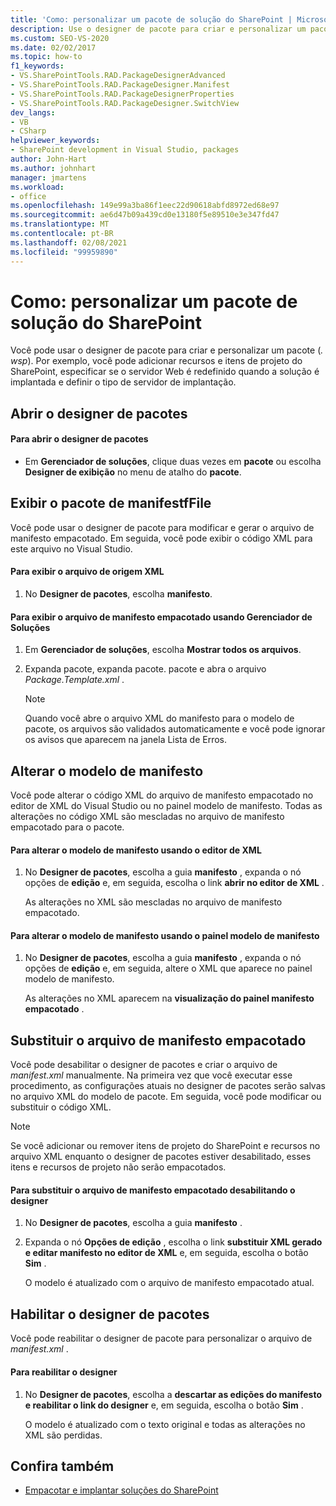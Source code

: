 ```yaml
---
title: 'Como: personalizar um pacote de solução do SharePoint | Microsoft Docs'
description: Use o designer de pacote para criar e personalizar um pacote de solução do SharePoint (. wsp). Exiba ou substitua o arquivo de manifesto empacotado. Altere o modelo de manifesto.
ms.custom: SEO-VS-2020
ms.date: 02/02/2017
ms.topic: how-to
f1_keywords:
- VS.SharePointTools.RAD.PackageDesignerAdvanced
- VS.SharePointTools.RAD.PackageDesigner.Manifest
- VS.SharePointTools.RAD.PackageDesignerProperties
- VS.SharePointTools.RAD.PackageDesigner.SwitchView
dev_langs:
- VB
- CSharp
helpviewer_keywords:
- SharePoint development in Visual Studio, packages
author: John-Hart
ms.author: johnhart
manager: jmartens
ms.workload:
- office
ms.openlocfilehash: 149e99a3ba86f1eec22d90618abfd8972ed68e97
ms.sourcegitcommit: ae6d47b09a439cd0e13180f5e89510e3e347fd47
ms.translationtype: MT
ms.contentlocale: pt-BR
ms.lasthandoff: 02/08/2021
ms.locfileid: "99959890"
---
```

# <a name="how-to-customize-a-sharepoint-solution-package"></a>Como: personalizar um pacote de solução do SharePoint
  Você pode usar o designer de pacote para criar e personalizar um pacote (*. wsp*). Por exemplo, você pode adicionar recursos e itens de projeto do SharePoint, especificar se o servidor Web é redefinido quando a solução é implantada e definir o tipo de servidor de implantação.

## <a name="open-the-package-designer"></a>Abrir o designer de pacotes

#### <a name="to-open-the-package-designer"></a>Para abrir o designer de pacotes

- Em **Gerenciador de soluções**, clique duas vezes em **pacote** ou escolha **Designer de exibição** no menu de atalho do **pacote**.

## <a name="view-the-packaged-manifestffile"></a>Exibir o pacote de manifestfFile
 Você pode usar o designer de pacote para modificar e gerar o arquivo de manifesto empacotado. Em seguida, você pode exibir o código XML para este arquivo no Visual Studio.

#### <a name="to-view-the-xml-source-file"></a>Para exibir o arquivo de origem XML

1. No **Designer de pacotes**, escolha **manifesto**.

#### <a name="to-view-the-packaged-manifest-file-by-using-solution-explorer"></a>Para exibir o arquivo de manifesto empacotado usando Gerenciador de Soluções

1. Em **Gerenciador de soluções**, escolha **Mostrar todos os arquivos**.

2. Expanda pacote, expanda pacote. pacote e abra o arquivo *Package.Template.xml* .

    > [!NOTE]
    > Quando você abre o arquivo XML do manifesto para o modelo de pacote, os arquivos são validados automaticamente e você pode ignorar os avisos que aparecem na janela Lista de Erros.

## <a name="change-the-manifest-template"></a>Alterar o modelo de manifesto
 Você pode alterar o código XML do arquivo de manifesto empacotado no editor de XML do Visual Studio ou no painel modelo de manifesto. Todas as alterações no código XML são mescladas no arquivo de manifesto empacotado para o pacote.

#### <a name="to-change-the-manifest-template-by-using-the-xml-editor"></a>Para alterar o modelo de manifesto usando o editor de XML

1. No **Designer de pacotes**, escolha a guia **manifesto** , expanda o nó opções de **edição** e, em seguida, escolha o link **abrir no editor de XML** .

     As alterações no XML são mescladas no arquivo de manifesto empacotado.

#### <a name="to-change-the-manifest-template-by-using-the-manifest-template-pane"></a>Para alterar o modelo de manifesto usando o painel modelo de manifesto

1. No **Designer de pacotes**, escolha a guia **manifesto** , expanda o nó opções de **edição** e, em seguida, altere o XML que aparece no painel modelo de manifesto.

     As alterações no XML aparecem na **visualização do painel manifesto empacotado** .

## <a name="overwrite-the-packaged-manifest-file"></a>Substituir o arquivo de manifesto empacotado
 Você pode desabilitar o designer de pacotes e criar o arquivo de *manifest.xml* manualmente. Na primeira vez que você executar esse procedimento, as configurações atuais no designer de pacotes serão salvas no arquivo XML do modelo de pacote. Em seguida, você pode modificar ou substituir o código XML.

> [!NOTE]
> Se você adicionar ou remover itens de projeto do SharePoint e recursos no arquivo XML enquanto o designer de pacotes estiver desabilitado, esses itens e recursos de projeto não serão empacotados.

#### <a name="to-overwrite-packaged-manifest-file-by-disabling-the-designer"></a>Para substituir o arquivo de manifesto empacotado desabilitando o designer

1. No **Designer de pacotes**, escolha a guia **manifesto** .

2. Expanda o nó **Opções de edição** , escolha o link **substituir XML gerado e editar manifesto no editor de XML** e, em seguida, escolha o botão **Sim** .

     O modelo é atualizado com o arquivo de manifesto empacotado atual.

## <a name="enable-the-package-designer"></a>Habilitar o designer de pacotes
 Você pode reabilitar o designer de pacote para personalizar o arquivo de *manifest.xml* .

#### <a name="to-re-enable-the-designer"></a>Para reabilitar o designer

1. No **Designer de pacotes**, escolha a **descartar as edições do manifesto e reabilitar o link do designer** e, em seguida, escolha o botão **Sim** .

     O modelo é atualizado com o texto original e todas as alterações no XML são perdidas.

## <a name="see-also"></a>Confira também
- [Empacotar e implantar soluções do SharePoint](../sharepoint/packaging-and-deploying-sharepoint-solutions.md)
